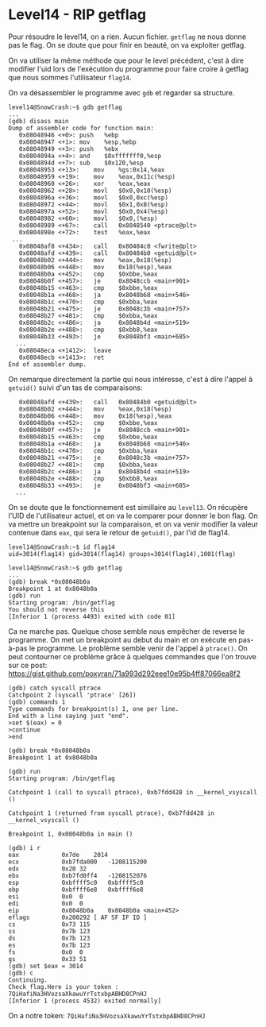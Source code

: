 # Level14 - RIP getflag
Pour résoudre le level14, on a rien. Aucun fichier. `getflag` ne nous donne pas le flag. On se doute que pour finir en beauté, on va exploiter getflag.

On va utiliser la même méthode que pour le level précédent, c'est à dire modifier l'uid lors de l'exécution du programme pour faire croire à getflag que nous sommes l'utilisateur `flag14`.


On va désassembler le programme avec `gdb` et regarder sa structure.

```
level14@SnowCrash:~$ gdb getflag
...
(gdb) disass main
Dump of assembler code for function main:
   0x08048946 <+0>:	push   %ebp
   0x08048947 <+1>:	mov    %esp,%ebp
   0x08048949 <+3>:	push   %ebx
   0x0804894a <+4>:	and    $0xfffffff0,%esp
   0x0804894d <+7>:	sub    $0x120,%esp
   0x08048953 <+13>:	mov    %gs:0x14,%eax
   0x08048959 <+19>:	mov    %eax,0x11c(%esp)
   0x08048960 <+26>:	xor    %eax,%eax
   0x08048962 <+28>:	movl   $0x0,0x10(%esp)
   0x0804896a <+36>:	movl   $0x0,0xc(%esp)
   0x08048972 <+44>:	movl   $0x1,0x8(%esp)
   0x0804897a <+52>:	movl   $0x0,0x4(%esp)
   0x08048982 <+60>:	movl   $0x0,(%esp)
   0x08048989 <+67>:	call   0x8048540 <ptrace@plt>
   0x0804898e <+72>:	test   %eax,%eax
 ...
   0x08048af8 <+434>:	call   0x80484c0 <fwrite@plt>
   0x08048afd <+439>:	call   0x80484b0 <getuid@plt>
   0x08048b02 <+444>:	mov    %eax,0x18(%esp)
   0x08048b06 <+448>:	mov    0x18(%esp),%eax
   0x08048b0a <+452>:	cmp    $0xbbe,%eax
   0x08048b0f <+457>:	je     0x8048ccb <main+901>
   0x08048b15 <+463>:	cmp    $0xbbe,%eax
   0x08048b1a <+468>:	ja     0x8048b68 <main+546>
   0x08048b1c <+470>:	cmp    $0xbba,%eax
   0x08048b21 <+475>:	je     0x8048c3b <main+757>
   0x08048b27 <+481>:	cmp    $0xbba,%eax
   0x08048b2c <+486>:	ja     0x8048b4d <main+519>
   0x08048b2e <+488>:	cmp    $0xbb8,%eax
   0x08048b33 <+493>:	je     0x8048bf3 <main+685>
  ...
   0x08048eca <+1412>:	leave
   0x08048ecb <+1413>:	ret
End of assembler dump.
```

On remarque directement la partie qui nous intéresse, c'est à dire l'appel à `getuid()` suivi d'un tas de comparaisons:

```
   0x08048afd <+439>:	call   0x80484b0 <getuid@plt>
   0x08048b02 <+444>:	mov    %eax,0x18(%esp)
   0x08048b06 <+448>:	mov    0x18(%esp),%eax
   0x08048b0a <+452>:	cmp    $0xbbe,%eax
   0x08048b0f <+457>:	je     0x8048ccb <main+901>
   0x08048b15 <+463>:	cmp    $0xbbe,%eax
   0x08048b1a <+468>:	ja     0x8048b68 <main+546>
   0x08048b1c <+470>:	cmp    $0xbba,%eax
   0x08048b21 <+475>:	je     0x8048c3b <main+757>
   0x08048b27 <+481>:	cmp    $0xbba,%eax
   0x08048b2c <+486>:	ja     0x8048b4d <main+519>
   0x08048b2e <+488>:	cmp    $0xbb8,%eax
   0x08048b33 <+493>:	je     0x8048bf3 <main+685>
  ...
```

On se doute que le fonctionnement est simillaire au `level13`. On récupère l'UID de l'utilisateur actuel, et on va le comparer pour donner le bon flag. On va mettre un breakpoint sur la comparaison, et on va venir modifier la valeur contenue dans `eax`, qui sera le retour de `getuid()`, par l'id de flag14.

```
level14@SnowCrash:~$ id flag14
uid=3014(flag14) gid=3014(flag14) groups=3014(flag14),1001(flag)

level14@SnowCrash:~$ gdb getflag
...
(gdb) break *0x08048b0a
Breakpoint 1 at 0x8048b0a
(gdb) run
Starting program: /bin/getflag
You should not reverse this
[Inferior 1 (process 4493) exited with code 01]
```

Ca ne marche pas. Quelque chose semble nous empêcher de reverse le programme. On met un breakpoint au debut du main et on exécute en pas-à-pas le programme. Le problème semble venir de l'appel à `ptrace()`.
On peut contourner ce problème grâce à quelques commandes que l'on trouve sur ce post:
https://gist.github.com/poxyran/71a993d292eee10e95b4ff87066ea8f2

```
(gdb) catch syscall ptrace
Catchpoint 2 (syscall 'ptrace' [26])
(gdb) commands 1
Type commands for breakpoint(s) 1, one per line.
End with a line saying just "end".
>set $(eax) = 0
>continue
>end

(gdb) break *0x08048b0a
Breakpoint 1 at 0x8048b0a

(gdb) run
Starting program: /bin/getflag

Catchpoint 1 (call to syscall ptrace), 0xb7fdd428 in __kernel_vsyscall ()

Catchpoint 1 (returned from syscall ptrace), 0xb7fdd428 in __kernel_vsyscall ()

Breakpoint 1, 0x08048b0a in main ()

(gdb) i r
eax            0x7de	2014
ecx            0xb7fda000	-1208115200
edx            0x20	32
ebx            0xb7fd0ff4	-1208152076
esp            0xbffff5c0	0xbffff5c0
ebp            0xbffff6e8	0xbffff6e8
esi            0x0	0
edi            0x0	0
eip            0x8048b0a	0x8048b0a <main+452>
eflags         0x200292	[ AF SF IF ID ]
cs             0x73	115
ss             0x7b	123
ds             0x7b	123
es             0x7b	123
fs             0x0	0
gs             0x33	51
(gdb) set $eax = 3014
(gdb) c
Continuing.
Check flag.Here is your token : 7QiHafiNa3HVozsaXkawuYrTstxbpABHD8CPnHJ
[Inferior 1 (process 4532) exited normally]
```

On a notre token: `7QiHafiNa3HVozsaXkawuYrTstxbpABHD8CPnHJ`

